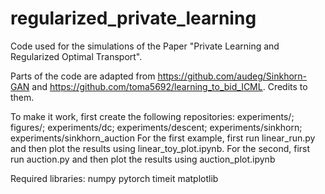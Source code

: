 # regularized_private_learning

Code used for the simulations of the Paper "Private Learning and Regularized Optimal Transport".

Parts of the code are adapted from https://github.com/audeg/Sinkhorn-GAN and https://github.com/toma5692/learning_to_bid_ICML. Credits to them.

To make it work, first create the following repositories: experiments/; figures/; experiments/dc; experiments/descent; experiments/sinkhorn; experiments/sinkhorn_auction
For the first example, first run linear_run.py and then plot the results using linear_toy_plot.ipynb.
For the second, first run auction.py and then plot the results using auction_plot.ipynb

Required libraries:
numpy
pytorch
timeit
matplotlib
